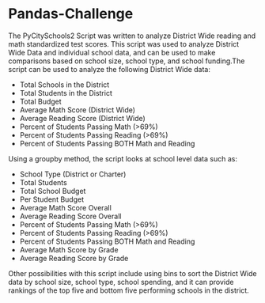 # Pandas-Challenge
The PyCitySchools2 Script was written to analyze District Wide reading and math standardized test scores. This script was used to analyze District Wide Data and individual school data, and can be used to make comparisons based on school size, school type, and school funding.The script can be used to analyze the following District Wide data:
  - Total Schools in the District
  - Total Students in the District
  - Total Budget
  - Average Math Score (District Wide)
  - Average Reading Score (District Wide)
  - Percent of Students Passing Math (>69%)
  - Percent of Students Passing Reading (>69%)
  - Percent of Students Passing BOTH Math and Reading 

Using a groupby method, the script looks at school level data such as:
  - School Type (District or Charter)
  - Total Students
  - Total School Budget
  - Per Student Budget
  - Average Math Score Overall
  - Average Reading Score Overall
  - Percent of Students Passing Math (>69%)
  - Percent of Students Passing Reading (>69%)
  - Percent of Students Passing BOTH Math and Reading
  - Average Math Score by Grade
  - Average Reading Score by Grade

Other possibilities with this script include using bins to sort the District Wide data by school size, school type, school spending, and it can provide rankings of the top five and bottom five performing schools in the district. 
